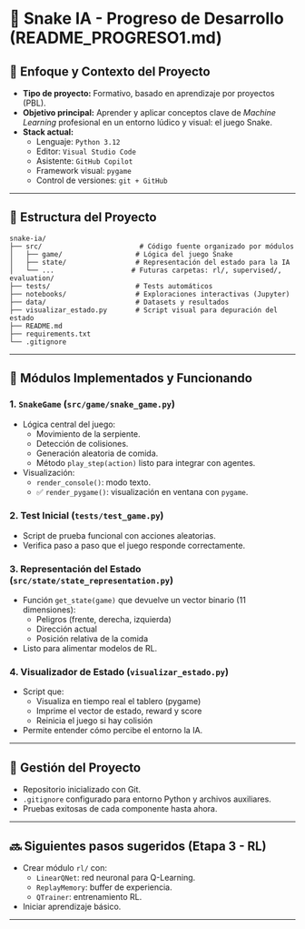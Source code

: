 
# 🐍 Snake IA - Progreso de Desarrollo (README_PROGRESO1.md)

## 🎯 Enfoque y Contexto del Proyecto

- **Tipo de proyecto:** Formativo, basado en aprendizaje por proyectos (PBL).
- **Objetivo principal:** Aprender y aplicar conceptos clave de *Machine Learning* profesional en un entorno lúdico y visual: el juego Snake.
- **Stack actual:**
  - Lenguaje: `Python 3.12`
  - Editor: `Visual Studio Code`
  - Asistente: `GitHub Copilot`
  - Framework visual: `pygame`
  - Control de versiones: `git + GitHub`

---

## 🧱 Estructura del Proyecto

```
snake-ia/
├── src/                        # Código fuente organizado por módulos
│   ├── game/                  # Lógica del juego Snake
│   ├── state/                 # Representación del estado para la IA
│   └── ...                   # Futuras carpetas: rl/, supervised/, evaluation/
├── tests/                     # Tests automáticos
├── notebooks/                 # Exploraciones interactivas (Jupyter)
├── data/                      # Datasets y resultados
├── visualizar_estado.py       # Script visual para depuración del estado
├── README.md
├── requirements.txt
└── .gitignore
```

---

## 🧩 Módulos Implementados y Funcionando

### 1. `SnakeGame` (`src/game/snake_game.py`)
- Lógica central del juego:
  - Movimiento de la serpiente.
  - Detección de colisiones.
  - Generación aleatoria de comida.
  - Método `play_step(action)` listo para integrar con agentes.
- Visualización:
  - `render_console()`: modo texto.
  - ✅ `render_pygame()`: visualización en ventana con `pygame`.

### 2. Test Inicial (`tests/test_game.py`)
- Script de prueba funcional con acciones aleatorias.
- Verifica paso a paso que el juego responde correctamente.

### 3. Representación del Estado (`src/state/state_representation.py`)
- Función `get_state(game)` que devuelve un vector binario (11 dimensiones):
  - Peligros (frente, derecha, izquierda)
  - Dirección actual
  - Posición relativa de la comida
- Listo para alimentar modelos de RL.

### 4. Visualizador de Estado (`visualizar_estado.py`)
- Script que:
  - Visualiza en tiempo real el tablero (pygame)
  - Imprime el vector de estado, reward y score
  - Reinicia el juego si hay colisión
- Permite entender cómo percibe el entorno la IA.

---

## 📂 Gestión del Proyecto

- Repositorio inicializado con Git.
- `.gitignore` configurado para entorno Python y archivos auxiliares.
- Pruebas exitosas de cada componente hasta ahora.

---

## 🔜 Siguientes pasos sugeridos (Etapa 3 - RL)

- Crear módulo `rl/` con:
  - `LinearQNet`: red neuronal para Q-Learning.
  - `ReplayMemory`: buffer de experiencia.
  - `QTrainer`: entrenamiento RL.
- Iniciar aprendizaje básico.

---

